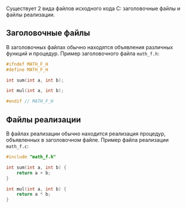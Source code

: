 Существует 2 вида файлов исходного кода C: заголовочные файлы и файлы реализации. 
## Заголовочные файлы
В заголовочных файлах обычно находятся объявления различных функций и процедур. Пример заголовочного файла `math_f.h`:
```c
#ifndef MATH_F_H
#define MATH_F_H

int sum(int a, int b);

int mul(int a, int b);

#endif // MATH_F_H
```
## Файлы реализации
В файлах реализации обычно находится реализация процедур, объявленных в заголовочном файле. Пример файла реализации `math_f.c`:
```C
#include "math_f.h"

int sum(int a, int b) {
	return a + b;
}

int mul(int a, int b) {
	return a * b;
}
```